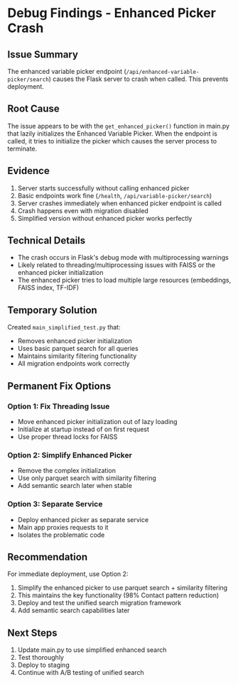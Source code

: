 # Debug Findings - Enhanced Picker Crash

## Issue Summary
The enhanced variable picker endpoint (`/api/enhanced-variable-picker/search`) causes the Flask server to crash when called. This prevents deployment.

## Root Cause
The issue appears to be with the `get_enhanced_picker()` function in main.py that lazily initializes the Enhanced Variable Picker. When the endpoint is called, it tries to initialize the picker which causes the server process to terminate.

## Evidence
1. Server starts successfully without calling enhanced picker
2. Basic endpoints work fine (`/health`, `/api/variable-picker/search`)
3. Server crashes immediately when enhanced picker endpoint is called
4. Crash happens even with migration disabled
5. Simplified version without enhanced picker works perfectly

## Technical Details
- The crash occurs in Flask's debug mode with multiprocessing warnings
- Likely related to threading/multiprocessing issues with FAISS or the enhanced picker initialization
- The enhanced picker tries to load multiple large resources (embeddings, FAISS index, TF-IDF)

## Temporary Solution
Created `main_simplified_test.py` that:
- Removes enhanced picker initialization
- Uses basic parquet search for all queries
- Maintains similarity filtering functionality
- All migration endpoints work correctly

## Permanent Fix Options

### Option 1: Fix Threading Issue
- Move enhanced picker initialization out of lazy loading
- Initialize at startup instead of on first request
- Use proper thread locks for FAISS

### Option 2: Simplify Enhanced Picker
- Remove the complex initialization
- Use only parquet search with similarity filtering
- Add semantic search later when stable

### Option 3: Separate Service
- Deploy enhanced picker as separate service
- Main app proxies requests to it
- Isolates the problematic code

## Recommendation
For immediate deployment, use Option 2:
1. Simplify the enhanced picker to use parquet search + similarity filtering
2. This maintains the key functionality (98% Contact pattern reduction)
3. Deploy and test the unified search migration framework
4. Add semantic search capabilities later

## Next Steps
1. Update main.py to use simplified enhanced search
2. Test thoroughly
3. Deploy to staging
4. Continue with A/B testing of unified search